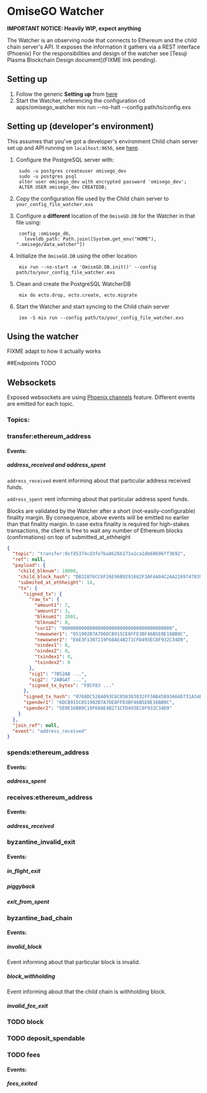 # OmiseGO Watcher

**IMPORTANT NOTICE: Heavily WIP, expect anything**

The Watcher is an observing node that connects to Ethereum and the child chain server's API.
It exposes the information it gathers via a REST interface (Phoenix)
For the responsibilities and design of the watcher see [Tesuji Plasma Blockchain Design document](FIXME link pending).

## Setting up

1. Follow the generic **Setting up** from [here](../../README.md)
1. Start the Watcher, referencing the configuration
        cd apps/omisego_watcher
        mix run --no-halt --config path/to/config.exs

## Setting up (developer's environment)

This assumes that you've got a developer's environment Child chain server set up and API running on `localhost:9656`, see [here](../omisego_api/README.md).

1. Configure the PostgreSQL server with:

        sudo -u postgres createuser omisego_dev
        sudo -u postgres psql
        alter user omisego_dev with encrypted password 'omisego_dev';
        ALTER USER omisego_dev CREATEDB;

1. Copy the configuration file used by the Child chain server to `your_config_file_watcher.exs`
1. Configure a **different** location of the `OmiseGO.DB` for the Watcher in that file using:

        config :omisego_db,
          leveldb_path: Path.join([System.get_env("HOME"), ".omisego/data_watcher"])

1. Initialize the `OmiseGO.DB` using the other location

        mix run --no-start -e 'OmiseGO.DB.init()' --config path/to/your_config_file_watcher.exs

1. Clean and create the PostgreSQL WatcherDB

        mix do ecto.drop, ecto.create, ecto.migrate

1. Start the Watcher and start syncing to the Child chain server

        iex -S mix run --config path/to/your_config_file_watcher.exs

## Using the watcher

FIXME adapt to how it actually works

##Endpoints
TODO

## Websockets

Exposed websockets are using [Phoenix channels](https://hexdocs.pm/phoenix/channels.html) feature.
Different events are emitted for each topic.

### Topics:

### transfer:ethereum_address

#### Events:

##### address_received and address_spent
`address_received` event informing about that particular address received funds.

`address_spent` vent informing about that particular address spent funds.

Blocks are validated by the Watcher after a short (not-easily-configurable) finality margin. By consequence, above events will be emitted no earlier than that finality margin.
In case extra finality is required for high-stakes transactions, the client is free to wait any number of Ethereum blocks (confirmations) on top of submitted_at_ethheight

```json
{
  "topic": "transfer:0xfd5374cd3fe7ba8626b173a1ca1db68696ff3692",
  "ref": null,
  "payload": {
    "child_blknum": 10000,
    "child_block_hash": "DB32876CC6F26E96B9291682F3AF4A04C2AA2269747839F14F1A8C529CF90225",
    "submited_at_ethheight": 14,
    "tx": {
      "signed_tx": {
        "raw_tx": {
          "amount1": 7,
          "amount2": 3,
          "blknum1": 2001,
          "blknum2": 0,
          "cur12": "0000000000000000000000000000000000000000",
          "newowner1": "051902B7A7D6DCB915CE8FFD3BF46B5E0E16BB9C",
          "newowner2": "E6E3F1307219F68AE4B271CFD493EC8F932C34D9",
          "oindex1": 0,
          "oindex2": 0,
          "txindex1": 0,
          "txindex2": 0
        },
        "sig1": "7B52AB ...",
        "sig2": "2ABGAT ...",
        "signed_tx_bytes": "F8CF83 ..."
      },
      "signed_tx_hash": "0768DC526A093C8C058303832FF3AB45893466D731A34BCF1BF2F866586C0FE6",
      "spender1": "6DCB915C051902B7A7DE8FFD3BF46B5E0E16BB9C",
      "spender2": "5E0E16BB9C19F68AE4B271CFD493EC8F932C34D9"
    }
  },
  "join_ref": null,
  "event": "address_received"
}
```

### spends:ethereum_address

#### Events:

##### address_spent

### receives:ethereum_address

#### Events:

##### address_received

### byzantine_invalid_exit

#### Events:

##### in_flight_exit

##### piggyback

##### exit_from_spent

### byzantine_bad_chain

#### Events:

##### invalid_block
Event informing about that particular block is invalid.

##### block_withholding
Event informing about that the child chain is withholding block.

##### invalid_fee_exit

### TODO block

### TODO deposit_spendable

### TODO fees

#### Events:

##### fees_exited
